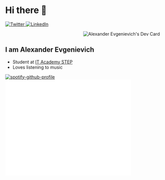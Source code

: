 # Hi there 👋

<div align="left">
  <a href="https://vk.com/flapi_tapi_ta">
    <img
      src="https://img.shields.io/badge/VK-2CA5E0?style=for-the-badge&logo=VK&logoColor=white"
      alt="Twitter"
    />
  </a>
  <a href="https://t.me/ITKory">
    <img
      src="https://img.shields.io/badge/Telegram-2CA5E0?style=for-the-badge&logo=Telegram&logoColor=white"
      alt="LinkedIn"
    />
  </a>

<a href="https://app.daily.dev/ITKory"><img src="https://api.daily.dev/devcards/c443a42b2de649dba77675c64951ba55.png?r=zy3"  width="256"
      align="right" alt="Alexander Evgenievich's Dev Card"/></a>
</div>

<br/>
 
 



## I am Alexander Evgenievich

- Student at [IT Academy STEP](https://ru.itstep.org/)
-  Loves listening to music
 
 [![spotify-github-profile](https://spotify-github-profile.vercel.app/api/view?uid=ntnxcft77p7nffen1t1qn3kja&cover_image=true&theme=default&bar_color_cover=true)](https://spotify-github-profile.vercel.app/api/view?uid=ntnxcft77p7nffen1t1qn3kja&redirect=true)
<img align="center" src="/github-metrics.svg" alt="Metrics" width="400">
 
